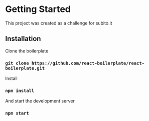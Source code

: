 # Getting Started

This project was created as a challenge for subito.it

## Installation

Clone the boilerplate

### `git clone https://github.com/react-boilerplate/react-boilerplate.git`

Install

### `npm install`

And start the development server

### `npm start`
